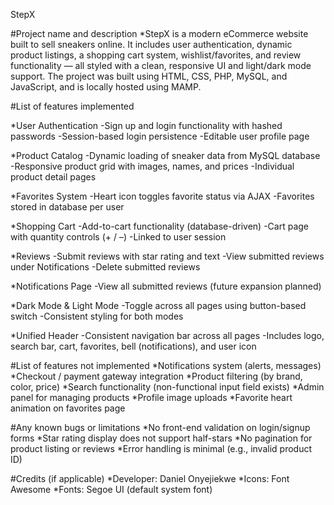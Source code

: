 StepX

#Project name and description
  *StepX is a modern eCommerce website built to sell sneakers online. It includes user authentication, dynamic
  product listings, a shopping cart system, wishlist/favorites, and review functionality — all styled with a clean, 
  responsive UI and light/dark mode support. The project was built using HTML, CSS, PHP, MySQL, and 
  JavaScript, and is locally hosted using MAMP.

#List of features implemented 

  *User Authentication
    -Sign up and login functionality with hashed passwords
    -Session-based login persistence 
    -Editable user profile page
  
  *Product Catalog
    -Dynamic loading of sneaker data from MySQL database
    -Responsive product grid with images, names, and prices
    -Individual product detail pages

  *Favorites System
    -Heart icon toggles favorite status via AJAX
    -Favorites stored in database per user
  
  *Shopping Cart
    -Add-to-cart functionality (database-driven)
    -Cart page with quantity controls (+ / –)
    -Linked to user session
  
  *Reviews
    -Submit reviews with star rating and text
    -View submitted reviews under Notifications
    -Delete submitted reviews
  
  *Notifications Page
    -View all submitted reviews (future expansion planned)
  
  *Dark Mode & Light Mode
    -Toggle across all pages using button-based switch
    -Consistent styling for both modes
  
  *Unified Header
    -Consistent navigation bar across all pages
    -Includes logo, search bar, cart, favorites, bell (notifications), and user icon

#List of features not implemented
  *Notifications system (alerts, messages)
  *Checkout / payment gateway integration
  *Product filtering (by brand, color, price)
  *Search functionality (non-functional input field exists)
  *Admin panel for managing products
  *Profile image uploads
  *Favorite heart animation on favorites page

#Any known bugs or limitations
  *No front-end validation on login/signup forms
  *Star rating display does not support half-stars
  *No pagination for product listing or reviews
  *Error handling is minimal (e.g., invalid product ID)

#Credits (if applicable)
  *Developer: Daniel Onyejiekwe
  *Icons: Font Awesome
  *Fonts: Segoe UI (default system font)
